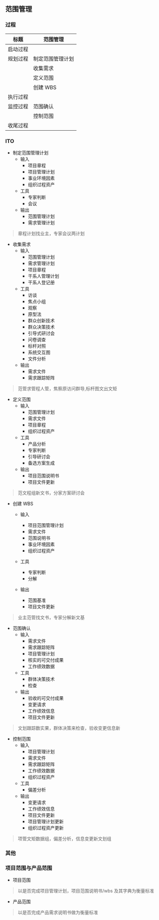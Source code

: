 ## 范围管理

### 过程

| 标题     | 范围管理         |
| -------- | ---------------- |
| 启动过程 |                  |
| 规划过程 | 制定范围管理计划 |
|          | 收集需求         |
|          | 定义范围         |
|          | 创建 WBS         |
| 执行过程 |                  |
| 监控过程 | 范围确认         |
|          | 控制范围         |
| 收尾过程 |                  |

### ITO

- 制定范围管理计划
  - 输入
    - 项目章程
    - 项目管理计划
    - 事业环境因素
    - 组织过程资产
  - 工具
    - 专家判断
    - 会议
  - 输出
    - 范围管理计划
    - 需求管理计划

> 章程计划找业主，专家会议两计划

- 收集需求
  - 输入
    - 范围管理计划
    - 需求管理计划
    - 项目章程
    - 干系人管理计划
    - 干系人登记册
  - 工具
    - 访谈
    - 焦点小组
    - 观察
    - 原型法
    - 群众创新技术
    - 群众决策技术
    - 引导式研讨会
    - 问卷调查
    - 标杆对照
    - 系统交互图
    - 文件分析
  - 输出
    - 需求文件
    - 需求跟踪矩阵

> 范管求管程人管，焦察原访问群导,标杆图文出文矩

- 定义范围
  - 输入
    - 范围管理计划
    - 需求文件
    - 项目章程
    - 组织过程资产
  - 工具
    - 产品分析
    - 专家判断
    - 引导研讨会
    - 备选方案生成
  - 输出
    - 项目范围说明书
    - 项目文件更新

> 范文程组新文书，分家方案研讨会

- 创建 WBS

  - 输入
    - 项目范围管理计划
    - 需求文件
    - 范围说明书
    - 事业环境因素
    - 组织过程资产
  - 工具
    - 专家判断
    - 分解
  - 输出

    - 范围基准
    - 项目文件更新

> 业主范管找文书，专家分解新文基

- 范围确认
  - 输入
    - 需求文件
    - 需求跟踪矩阵
    - 项目管理计划
    - 核实的可交付成果
    - 工作绩效数据
  - 工具
    - 群体决策技术
    - 检查
  - 输出
    - 验收的可交付成果
    - 变更请求
    - 工作绩效信息
    - 项目文件更新

> 文划跟踪数实果，群体决策来检查，验收变更信息新

- 控制范围
  - 输入
    - 项目管理计划
    - 需求文件
    - 需求跟踪矩阵
    - 工作绩效数据
    - 组织过程资产
  - 工具
    - 偏差分析
  - 输出
    - 变更请求
    - 工作绩效信息
    - 项目文件更新
    - 项目管理计划更新
    - 组织过程资产更新

> 项管文矩数据组，偏差分析，信息变更新文划组

### 其他

### 项目范围与产品范围

- 项目范围

> 以是否完成项目管理计划，项目范围说明书/wbs 及其字典为衡量标准

- 产品范围

> 以是否完成产品需求说明书做为衡量标准
